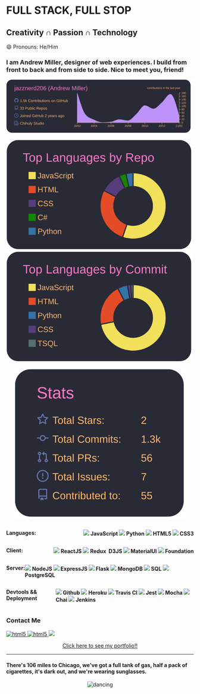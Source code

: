 # FULL STACK, FULL STOP
## Creativity  ∩  Passion  ∩  Technology
😄 Pronouns: He/Him


<p align="center">
  <h3 display: flex; justify-content: center; margin: 0px 50px; padding: 0; font-family:"monospace">
    I am Andrew Miller, designer of web experiences. I build from front to back and from side to side. Nice to meet you, friend!
  </h3>
</p>

<p align="center">
  <img src="https://raw.githubusercontent.com/jazznerd206/Cards/master/profile-summary-card-output/dracula/0-profile-details.svg"></img>
</p>
<p align="center">
  <img src="https://raw.githubusercontent.com/jazznerd206/Cards/master/profile-summary-card-output/dracula/1-repos-per-language.svg"></img>
  <img src="https://raw.githubusercontent.com/jazznerd206/Cards/master/profile-summary-card-output/dracula/2-most-commit-language.svg"></img>
</p>
<p align="center">
  <img src="https://raw.githubusercontent.com/jazznerd206/Cards/master/profile-summary-card-output/dracula/3-stats.svg"></img>
</p>




<h4 style="display: flex; justify-content: space-between; margin: 0; padding: 0; font-family:"monospace">
<p>Languages: </p>
<p>
<img src="https://www.vectorlogo.zone/logos/javascript/javascript-icon.svg" /> JavaScript
<img src="https://www.vectorlogo.zone/logos/python/python-icon.svg" /> Python
<img src="https://www.vectorlogo.zone/logos/w3_html5/w3_html5-icon.svg" /> HTML5
<img src="https://api.iconify.design/logos:css-3.svg?height=75" /> CSS3
</p>
</h4>
<h4 style="display: flex; justify-content: space-between; margin: 0; padding: 0;">
<p>Client: </p>
<p>
<img src="https://www.vectorlogo.zone/logos/reactjs/reactjs-icon.svg" /> ReactJS
<img src="https://api.iconify.design/logos-redux.svg?height=50" /> Redux
<img sc="https://api.iconify.design/logos:d3.svg?height=50" /> D3JS
<img src="https://api.iconify.design/logos:material-ui.svg?height=50" /> MaterialUI
<img src="https://api.iconify.design/foundation:social-zurb.svg?height=50" /> Foundation
</p>
</h4>
<h4 style="display: flex; justify-content: space-between; margin: 0; padding: 0;">
<p>Server: </p>
<p>
<img src="https://www.vectorlogo.zone/logos/nodejs/nodejs-icon.svg" /> NodeJS
<img src="https://www.vectorlogo.zone/logos/expressjs/expressjs-icon.svg" /> ExpressJS
<img src="https://www.vectorlogo.zone/logos/pocoo_flask/pocoo_flask-icon.svg" /> Flask
<img src="https://www.vectorlogo.zone/logos/mongodb/mongodb-icon.svg" /> MongoDB
<img src="https://www.vectorlogo.zone/logos/mysql/mysql-icon.svg" /> SQL
<img src="https://www.vectorlogo.zone/logos/postgresql/postgresql-icon.svg" /> PostgreSQL
</p>
</h4>
<h4 style="display: flex; justify-content: space-between; margin: 0; padding: 0;">
<p>Devtools && Deployment </p>
<p>
<img src="https://www.vectorlogo.zone/logos/git-scm/git-scm-icon.svg" /> Github
<img src="https://www.vectorlogo.zone/logos/heroku/heroku-icon.svg" /> Heroku
<img src="https://www.vectorlogo.zone/logos/travis-ci/travis-ci-icon.svg" /> Travis CI
<img src="https://www.vectorlogo.zone/logos/jestjsio/jestjsio-icon.svg" /> Jest
<img src="https://www.vectorlogo.zone/logos/mochajs/mochajs-icon.svg" /> Mocha
<img src="https://www.vectorlogo.zone/logos/chaijs/chaijs-icon.svg" /> Chai
<img src="https://www.vectorlogo.zone/logos/jenkins/jenkins-icon.svg" /> Jenkins
</p>
</h4>

<p>
<h3> Contact Me </h3>
<a href="https://www.linkedin.com/in/andrew-miller-113a1a195/" target="_blank"> <img src="https://www.vectorlogo.zone/logos/linkedin/linkedin-icon.svg" alt="html5" width="40" height="40"/>
<a href="https://www.instagram.com/206alm/" target="_blank"> <img src="https://www.vectorlogo.zone/logos/instagram/instagram-icon.svg" alt="html5" width="40" height="40"/>
<a href="mailto:206alm@gmail.com" target="_blank"><img src="https://img.shields.io/badge/-c14438?style=plastic&logo=Gmail&logoColor=white" />
</p>
  
<p align="center">
  <a href="https://andrewmiller.fun" target="_blank">Click here to see my portfolio!!</a>
</p>


<hr>
  

<p align="center">
  <h4>There's 106 miles to Chicago, we've got a full tank of gas, half a pack of cigarettes, it's dark out, and we're wearing sunglasses.</h4>
</p>
<p align="center">
  <img src="https://media.giphy.com/media/CwMKejp4V6Z1K/giphy.gif" alt="dancing"/>
</p>
